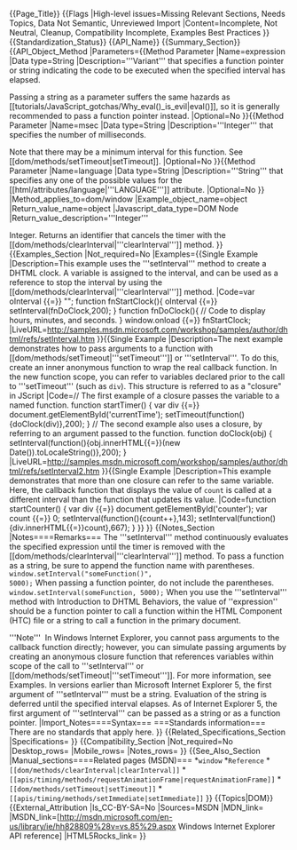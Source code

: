 {{Page_Title}}
{{Flags
|High-level issues=Missing Relevant Sections, Needs Topics, Data Not Semantic, Unreviewed Import
|Content=Incomplete, Not Neutral, Cleanup, Compatibility Incomplete, Examples Best Practices
}}
{{Standardization_Status}}
{{API_Name}}
{{Summary_Section}}
{{API_Object_Method
|Parameters={{Method Parameter
|Name=expression
|Data type=String
|Description='''Variant''' that specifies a function pointer or string indicating the code to be executed when the specified interval has elapsed.

Passing a string as a parameter suffers the same hazards as [[tutorials/JavaScript_gotchas/Why_eval()_is_evil|eval()]], so it is generally recommended to pass a function pointer instead.
|Optional=No
}}{{Method Parameter
|Name=msec
|Data type=String
|Description='''Integer''' that specifies the number of milliseconds.

Note that there may be a minimum interval for this function. See [[dom/methods/setTimeout|setTimeout]].
|Optional=No
}}{{Method Parameter
|Name=language
|Data type=String
|Description='''String''' that specifies any one of the possible values for the [[html/attributes/language|'''LANGUAGE''']] attribute.
|Optional=No
}}
|Method_applies_to=dom/window
|Example_object_name=object
|Return_value_name=object
|Javascript_data_type=DOM Node
|Return_value_description='''Integer'''

Integer. Returns an identifier that cancels the timer with the [[dom/methods/clearInterval|'''clearInterval''']] method.
}}
{{Examples_Section
|Not_required=No
|Examples={{Single Example
|Description=This example uses the '''setInterval''' method to create a DHTML clock. A variable is assigned to the interval, and can be used as a reference to stop the interval by using the [[dom/methods/clearInterval|'''clearInterval''']] method.
|Code=var oInterval {{=}} "";
function fnStartClock(){
   oInterval {{=}} setInterval(fnDoClock,200);
}
function fnDoClock(){
   // Code to display hours, minutes, and seconds.
}
window.onload {{=}} fnStartClock;
|LiveURL=http://samples.msdn.microsoft.com/workshop/samples/author/dhtml/refs/setInterval.htm
}}{{Single Example
|Description=The next example demonstrates how to pass arguments to a function with [[dom/methods/setTimeout|'''setTimeout''']] or '''setInterval'''. To do this, create an inner anonymous function to wrap the real callback function. In the new function scope, you can refer to variables declared prior to the call to '''setTimeout''' (such as <code>div</code>). This structure is referred to as a "closure" in JScript
|Code=// The first example of a closure passes the variable to a named function.
function startTimer() {
    var div {{=}} document.getElementById('currentTime');
    setTimeout(function(){doClock(div)},200);
}
// The second example also uses a closure, by referring to an argument passed to the function.
function doClock(obj) {
    setInterval(function(){obj.innerHTML{{=}}(new Date()).toLocaleString()},200);
}
|LiveURL=http://samples.msdn.microsoft.com/workshop/samples/author/dhtml/refs/setInterval2.htm
}}{{Single Example
|Description=This example demonstrates that more than one closure can refer to the same variable. Here, the callback function that displays the value of <code>count</code> is called at a different interval than the function that updates its value.
|Code=function startCounter() {
    var div {{=}} document.getElementById('counter');
    var count {{=}} 0;
    setInterval(function(){count++},143);
    setInterval(function(){div.innerHTML{{=}}count},667);
}
}}
}}
{{Notes_Section
|Notes====Remarks===
The '''setInterval''' method continuously evaluates the specified expression until the timer is removed with the [[dom/methods/clearInterval|'''clearInterval''']] method.
To pass a function as a string, be sure to append the function name with parentheses.
 <code>window.setInterval("someFunction()", 5000);</code>
When passing a function pointer, do not include the parentheses.
 <code>window.setInterval(someFunction, 5000);</code>
When you use the '''setInterval''' method with Introduction to DHTML Behaviors, the value of ''expression'' should be a function pointer to call a function within the HTML Component (HTC) file or a string to call a function in the primary document.

'''Note'''  In Windows Internet Explorer, you cannot pass arguments to the callback function directly; however, you can simulate passing arguments by creating an anonymous closure function that references variables within scope of the call to '''setInterval''' or [[dom/methods/setTimeout|'''setTimeout''']]. For more information, see Examples.
In versions earlier than Microsoft Internet Explorer 5, the first argument of '''setInterval''' must be a string. Evaluation of the string is deferred until the specified interval elapses.
As of Internet Explorer 5, the first argument of '''setInterval''' can be passed as a string or as a function pointer.
|Import_Notes====Syntax===
===Standards information===
There are no standards that apply here.
}}
{{Related_Specifications_Section
|Specifications=
}}
{{Compatibility_Section
|Not_required=No
|Desktop_rows=
|Mobile_rows=
|Notes_rows=
}}
{{See_Also_Section
|Manual_sections====Related pages (MSDN)===
*<code>window</code>
*<code>Reference</code>
*<code>[[dom/methods/clearInterval|clearInterval]]</code>
*<code>[[apis/timing/methods/requestAnimationFrame|requestAnimationFrame]]</code>
*<code>[[dom/methods/setTimeout|setTimeout]]</code>
*<code>[[apis/timing/methods/setImmediate|setImmediate]]</code>
}}
{{Topics|DOM}}
{{External_Attribution
|Is_CC-BY-SA=No
|Sources=MSDN
|MDN_link=
|MSDN_link=[http://msdn.microsoft.com/en-us/library/ie/hh828809%28v=vs.85%29.aspx Windows Internet Explorer API reference]
|HTML5Rocks_link=
}}